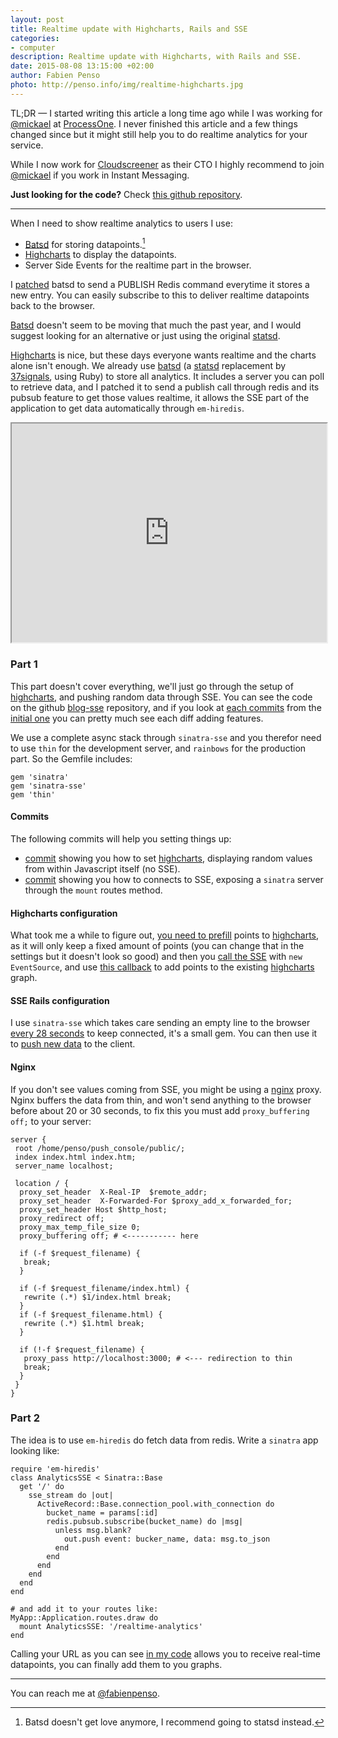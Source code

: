 ```yaml
--- 
layout: post
title: Realtime update with Highcharts, Rails and SSE
categories: 
- computer
description: Realtime update with Highcharts, with Rails and SSE.
date: 2015-08-08 13:15:00 +02:00
author: Fabien Penso
photo: http://penso.info/img/realtime-highcharts.jpg
---
```


TL;DR — I started writing this article a long time ago while I was working for
[@mickael](https://twitter.com/mickael) at
[ProcessOne](https://www.process-one.net/en/). I never finished this article
and a few things changed since but it might still help you to do realtime
analytics for your service.

While I now work for [Cloudscreener](http://www.cloudscreener.com) as their CTO
I highly recommend to join [@mickael](https://twitter.com/mickael) if you work
in Instant Messaging.

__Just looking for the code?__ Check [<i class="icon-github"></i> this github
repository](https://github.com/penso/blog-sse/).

***

When I need to show realtime analytics to users I use:

 * [Batsd](https://github.com/noahhl/batsd) for storing datapoints.[^1]
 * [Highcharts](http://www.highcharts.com) to display the datapoints.
 * Server Side Events for the realtime part in the browser.

I
[patched](https://github.com/penso/batsd/commit/1e4041ad198a29a99ea7f1209847ab21126a4d47)
batsd to send a PUBLISH Redis command everytime it stores a new entry. You can
easily subscribe to this to deliver realtime datapoints back to the browser.

[Batsd](https://github.com/noahhl/batsd) doesn't seem to be moving that much
the past year, and I would suggest looking for an alternative or just using the
original [statsd](https://github.com/etsy/statsd/).

[Highcharts](http://www.highcharts.com) is nice, but these days everyone
wants realtime and the charts alone isn't enough. We already use
[batsd](https://github.com/noahhl/batsd) (a
[statsd](https://github.com/etsy/statsd) replacement by
[37signals](http://www.37signals.com/), using Ruby) to store all analytics. It
includes a server you can poll to retrieve data, and I patched 
it to send a publish call through redis and its pubsub feature to get those
values realtime, it allows the SSE part of the application to get data
automatically through `em-hiredis`.

<iframe
style="width: 100%; height: 350px"
src="http://jsfiddle.net/fabienpenso/vPXms/4/embedded/result/">
</iframe>

### Part 1

This part doesn't cover everything, we'll just go through the setup of
[highcharts](http://www.highcharts.com), and pushing random data through SSE. You can see the code on the
github [blog-sse](https://github.com/penso/blog-sse) repository, and if you
look at [each commits](https://github.com/penso/blog-sse/commits/master) from
the [initial
one](https://github.com/penso/blog-sse/commit/e4d1e414297797d42874b810d38a722d120c658b)
you can pretty much see each diff adding features.

We use a complete async stack through `sinatra-sse` and you therefor need to
use `thin` for the development server, and `rainbows` for the production part.
So the Gemfile includes:

    gem 'sinatra'
    gem 'sinatra-sse'
    gem 'thin'

#### Commits

The following commits will help you setting things up:

- [commit](https://github.com/penso/blog-sse/commit/82f245c7f8dc353eb3336372230b88fb8cc84fc3)
	showing you how to set [highcharts](http://www.highcharts.com), displaying
	random values from within Javascript itself (no SSE).
- [commit](https://github.com/penso/blog-sse/commit/9a2b95e13286348f67be140d7981813d5ded2c9d)
	showing you how to connects to SSE, exposing a `sinatra` server through the
	`mount` routes method.

#### Highcharts configuration

What took me a while to figure out, [you need to
prefill](https://github.com/penso/blog-sse/blob/master/app/assets/javascripts/application.js#L50)
points to [highcharts](http://www.highcharts.com/), as it will only keep a fixed amount of points (you can
change that in the settings but it doesn't look so good) and then you [call the
SSE](https://github.com/penso/blog-sse/blob/master/app/assets/javascripts/application.js#L61)
with `new EventSource`, and use [this
callback](https://github.com/penso/blog-sse/blob/master/app/assets/javascripts/application.js#L68)
to add points to the existing [highcharts](http://www.highcharts.com/) graph.

#### SSE Rails configuration

I use `sinatra-sse` which takes care sending an empty line to the browser [every
28
seconds](https://github.com/radiospiel/sinatra-sse/blob/master/lib/sinatra/sse.rb#L26)
to keep connected, it's a small gem. You can then use it to [push new
data](https://github.com/penso/blog-sse/blob/master/lib/realtime_analytics.rb)
to the client.

#### Nginx

If you don't see values coming from SSE, you might be using a [nginx]() proxy.
Nginx buffers the data from thin, and won't send anything to the browser before
about 20 or 30 seconds, to fix this you must add `proxy_buffering off;` to your
server:

    server {
     root /home/penso/push_console/public/;
     index index.html index.htm;
     server_name localhost;

     location / {
      proxy_set_header  X-Real-IP  $remote_addr;
      proxy_set_header  X-Forwarded-For $proxy_add_x_forwarded_for;
      proxy_set_header Host $http_host;
      proxy_redirect off;
      proxy_max_temp_file_size 0;
      proxy_buffering off; # <----------- here

      if (-f $request_filename) {
       break;
      }

      if (-f $request_filename/index.html) {
       rewrite (.*) $1/index.html break;
      }
      if (-f $request_filename.html) {
       rewrite (.*) $1.html break;
      }

      if (!-f $request_filename) {
       proxy_pass http://localhost:3000; # <--- redirection to thin
       break;
      }
     }
    }

### Part 2

The idea is to use `em-hiredis` do fetch data from redis. Write a `sinatra` app
looking like:

    require 'em-hiredis'
    class AnalyticsSSE < Sinatra::Base
      get '/' do
        sse_stream do |out|
          ActiveRecord::Base.connection_pool.with_connection do
            bucket_name = params[:id]
            redis.pubsub.subscribe(bucket_name) do |msg|
              unless msg.blank?
                out.push event: bucker_name, data: msg.to_json
              end
            end
          end
        end
      end
    end
    
    # and add it to your routes like:
    MyApp::Application.routes.draw do
      mount AnalyticsSSE: '/realtime-analytics'
    end

Calling your URL as you can see [in my
code](https://github.com/penso/blog-sse/blob/master/app/assets/javascripts/application.js#L61)
allows you to receive real-time datapoints, you can finally add them to you
graphs.

***

You can reach me at [@fabienpenso](http://twitter.com/fabienpenso).

[^1]: Batsd doesn't get love anymore, I recommend going to statsd instead.
